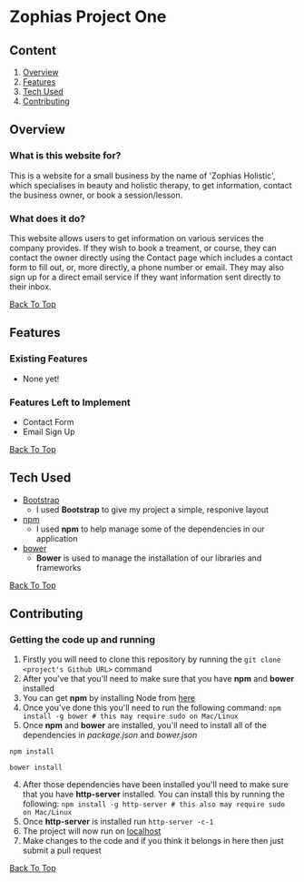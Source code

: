 # Zophias Project One

## Content

1. [Overview](#overview)
2. [Features](#features)
3. [Tech Used](#tech-used)
4. [Contributing](#contributing)

## Overview
 
### What is this website for?

This is a website for a small business by the name of 'Zophias Holistic', 
which specialises in beauty and holistic therapy, to get information, 
contact the business owner, or book a session/lesson. 

### What does it do?

This website allows users to get information on various services the company provides. If they wish to book a treament, or course, they can contact the owner directly using the Contact page which includes a contact form to fill out, or, more directly, a phone number or email. They may also sign up for a direct email service if they want information sent directly to their inbox.  

[Back To Top](#zophias-project-one)

## Features

### Existing Features
- None yet!

### Features Left to Implement
- Contact Form
- Email Sign Up 

[Back To Top](#zophias-project-one)
 
## Tech Used
- [Bootstrap](http://getbootstrap.com/)
    - I used **Bootstrap** to give my project a simple, responive layout
- [npm](https://www.npmjs.com/)
    - I used **npm** to help manage some of the dependencies in our application
- [bower](https://bower.io/)
    - **Bower** is used to manage the installation of our libraries and frameworks

[Back To Top](#zophias-project-one)
 
## Contributing

### Getting the code up and running
1. Firstly you will need to clone this repository by running the ```git clone <project's Github URL>``` command
2. After you've that you'll need to make sure that you have **npm** and **bower** installed
  1. You can get **npm** by installing Node from [here](https://nodejs.org/en/)
  2. Once you've done this you'll need to run the following command:
     `npm install -g bower # this may require sudo on Mac/Linux`
3. Once **npm** and **bower** are installed, you'll need to install all of the dependencies in *package.json* and *bower.json*
  ```
  npm install
 
  bower install
  ```
4. After those dependencies have been installed you'll need to make sure that you have **http-server** installed. You can install this by running the following: ```npm install -g http-server # this also may require sudo on Mac/Linux```
5. Once **http-server** is installed run ```http-server -c-1```
6. The project will now run on [localhost](http://127.0.0.1:8080)
7. Make changes to the code and if you think it belongs in here then just submit a pull request

[Back To Top](#zophias-project-one)